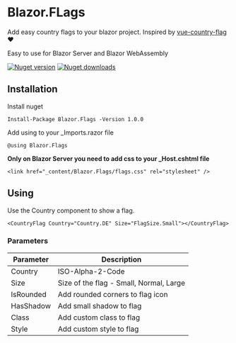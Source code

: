 # Blazor.FLags
Add easy country flags to your blazor project.
Inspired by [vue-country-flag](vue-country-flag) ❤️

Easy to use for Blazor Server and Blazor WebAssembly

[![Nuget version](https://img.shields.io/nuget/v/Blazor.Flags?color=ff4081&label=nuget%20version&logo=nuget&style=flat-square)](https://www.nuget.org/packages/Blazor.Flags/)
[![Nuget downloads](https://img.shields.io/nuget/dt/Blazor.Flags?color=ff4081&label=nuget%20downloads&logo=nuget&style=flat-square)](https://www.nuget.org/packages/Blazor.Flags/)

## Installation

Install nuget
```
Install-Package Blazor.Flags -Version 1.0.0
```


Add using to your _Imports.razor file
```
@using Blazor.Flags
```

**Only on Blazor Server you need to add css to your _Host.cshtml file**
```
<link href="_content/Blazor.Flags/flags.css" rel="stylesheet" />
```

## Using

Use the Country component to show a flag. 

```
<CountryFlag Country="Country.DE" Size="FlagSize.Small"></CountryFlag>
```

### Parameters

| Parameter | Description |
| ------ | ------ |
| Country | ISO-Alpha-2-Code |
| Size | Size of the flag - Small, Normal, Large  |
| IsRounded | Add rounded corners to flag icon |
| HasShadow | Add small shadow to flag |
| Class | Add custom class to flag |
| Style | Add custom style to flag |


[vue-country-flag]: <https://github.com/P3trur0/vue-country-flag>
  


